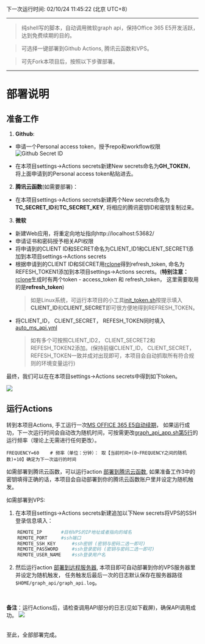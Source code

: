下一次运行时间: 02/10/24 11:45:22 (北京 UTC+8）

---

>纯shell写的脚本，自动调用微软graph api，保持Office 365 E5开发活跃，达到免费续期的目的。

>可选择一键部署到Github Actions, 腾讯云函数和VPS。

>可先Fork本项目后，按照以下步骤部署。

---
# 部署说明
## 准备工作
1. **Github**: 

* 申请一个Personal access token，授予repo和workflow权限
![Github Secret ID](https://cdn.jsdelivr.net/gh/hansyao/image-hosting@master/20210606/Screenshot%20from%202021-08-23%2010-06-05.5haf6e1xk4g0.png)

* 在本项目settings->Actions secrets新建New secrets命名为**GH_TOKEN**，将上面申请到的Personal access token粘贴进去。

2. **腾讯云函数**(如需要部署)： 

* 在本项目settings->Actions secrets新建两个New secrets命名为**TC_SECRET_ID**和**TC_SECRET_KEY**, 将相应的腾讯密钥ID和密钥复制过来。

3. **微软**

* 新建Web应用，将重定向地址指向http://localhost:53682/
* 申请证书和密码授予相关API权限
* 将申请到的CLIENT ID和SECRET命名为CLIENT_ID1和CLIENT_SECRET1添加到本项目settings->Actions secrets
* 根据申请到的CLIENT ID和SECRET用[rclone](https://rclone.org/downloads/)得到refresh_token, 命名为REFESH_TOKEN1添加到本项目settings->Actions secrets。(**特别注意：** [rclone](https://rclone.org/downloads/)生成时有两个token - access_token 和 refresh_token， 这里需要取用的是**refresh_token**)
	>如是Linux系统，可运行本项目的小工具[init_token.sh](./init_token.sh)按提示填入**CLIENT_ID**和**CLIENT_SECRET**即可很方便地得到REFRESH_TOKEN。
* 将CLIENT_ID， CLIENT_SECRET， REFESH_TOKEN同时填入[auto_ms_api.yml](../../blob/master/.github/workflows/auto_ms_api.yml#L19-L27)
	>如有多个可按照CLIENT_ID2， CLIENT_SECRET2和REFESH_TOKEN2添加。(保持前缀CLIENT_ID， CLIENT_SECRET， REFESH_TOKEN一致并成对出现即可，本项目会自动抓取所有符合规则的环境变量运行)

最终，我们可以在在本项目settings->Actions secrets中得到如下token。

![](https://cdn.jsdelivr.net/gh/hansyao/image-hosting@master/20210606/Screenshot%20from%202021-08-23%2011-23-02.2gyy9bofyby0.png)


## 运行Actions

转到本项目Actions, 手工运行一次[MS OFFICE 365 E5自动续期](../../actions/workflows/auto_ms_api.yml)， 如果运行成功，下一次运行时间会自动改为随机时间，可按需更改[graph_api_app.sh第5行](../../blob/b1b34738316828b6adcd4d38c7fa5132a297e9d4/graph_api_app.sh#L5)的运行频率（理论上无需进行任何更改）。
```
FREQUENCY=60 	# 频率（单位：分钟）： 取【当前时间+(0~FREQUENCY之间的随机数)+10】确定为下一次运行的时间
```

如需部署到腾讯云函数，可以运行action [部署到腾讯云函数](../../actions/workflows/tencent_cloud.yml), 如果准备工作3中的密钥填得正确的话，本项目会自动部署到你的腾讯云函数账户里并设定为随机触发。

如需部署到VPS: 
1. 在本项目settings->Actions secrets新建追加以下New secrets将VPS的SSH登录信息填入：
```bash
	REMOTE_IP		#目标VPS的IP地址或者指向的域名
	REMOTE_PORT		#ssh端口
	REMOTE_SSH_KEY		#ssh密钥 (密钥与密码二选一即可)
	REMOTE_PASSWORD		#ssh登录密码 (密钥与密码二选一即可)
	REMOTE_USER_NAME	#ssh登录用户名
```
2. 然后运行action [部署到远程服务器](../../actions/workflows/deploy_to_remote.yml), 本项目即可自动部署到你的VPS服务器里并设定为随机触发， 任务触发后最后一次的日志默认保存在服务器路径```$HOME/graph_api/graph_api.log```。

<br>

**备注**：运行Actions后，请检查调用API部分的日志(见如下截屏)，确保API调用成功。
![](https://cdn.jsdelivr.net/gh/hansyao/image-hosting@master/20210606/e5_actions.1cdg7rdlm31c.png)

<br>
至此，全部部署完成。
